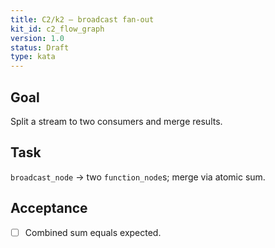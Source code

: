 ```yaml
---
title: C2/k2 — broadcast fan-out
kit_id: c2_flow_graph
version: 1.0
status: Draft
type: kata
---
```

## Goal
Split a stream to two consumers and merge results.
## Task
`broadcast_node` → two `function_node`s; merge via atomic sum.
## Acceptance
- [ ] Combined sum equals expected.